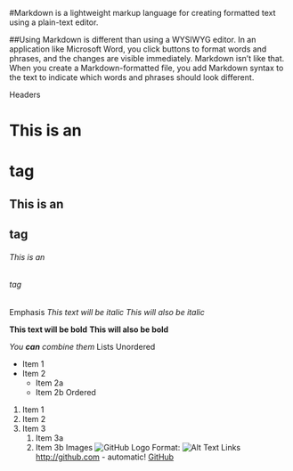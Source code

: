 #Markdown is a lightweight markup language for creating formatted text using a plain-text editor.

##Using Markdown is different than using a WYSIWYG editor. In an application like Microsoft Word,
 you click buttons to format words and phrases, and the changes are visible immediately.
  Markdown isn’t like that. When you create a Markdown-formatted file,
 you add Markdown syntax to the text to indicate which words and phrases should look different.

 Headers
# This is an <h1> tag
## This is an <h2> tag
###### This is an <h6> tag
Emphasis
*This text will be italic*
_This will also be italic_

**This text will be bold**
__This will also be bold__

_You **can** combine them_
Lists
Unordered
* Item 1
* Item 2
  * Item 2a
  * Item 2b
Ordered
1. Item 1
1. Item 2
1. Item 3
   1. Item 3a
   1. Item 3b
Images
![GitHub Logo](/images/logo.png)
Format: ![Alt Text](url)
Links
http://github.com - automatic!
[GitHub](http://github.com)